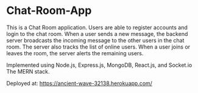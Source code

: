 # Chat-Room-App

This is a Chat Room application. Users are able to register accounts and login to the chat room.
When a user sends a new message, the backend server broadcasts the incoming message to the other users in the chat room.
The server also tracks the list of online users. When a user joins or leaves the room, the server alerts the remaining users.

Implemented using Node.js, Express.js, MongoDB, React.js, and Socket.io
The MERN stack.

Deployed at: https://ancient-wave-32138.herokuapp.com/